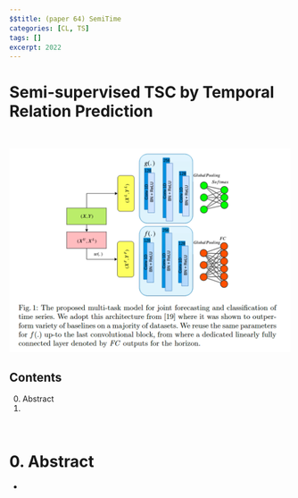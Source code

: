```yaml
---
$$title: (paper 64) SemiTime
categories: [CL, TS]
tags: []
excerpt: 2022
---
```


<script src="https://cdn.mathjax.org/mathjax/latest/MathJax.js?config=TeX-AMS-MML_HTMLorMML" type="text/javascript"></script>
# Semi-supervised TSC by Temporal Relation Prediction

<br>

![figure2](/assets/img/cl/img144.png)

## Contents

0. Abstract
1. 

<br>

# 0. Abstract

-
